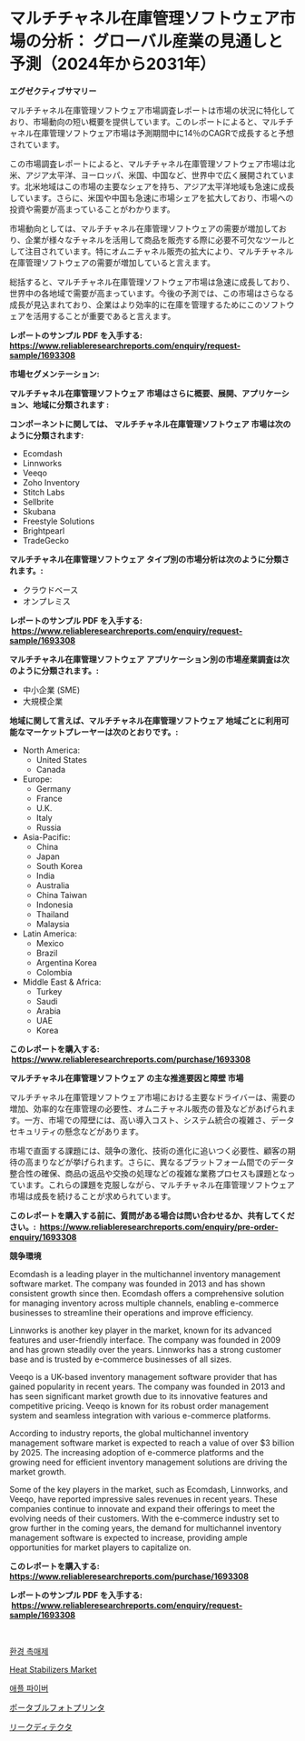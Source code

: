 <p><h1>マルチチャネル在庫管理ソフトウェア市場の分析： グローバル産業の見通しと予測（2024年から2031年）</h1></p><p><strong>エグゼクティブサマリー</strong></p>
<p><p>マルチチャネル在庫管理ソフトウェア市場調査レポートは市場の状況に特化しており、市場動向の短い概要を提供しています。このレポートによると、マルチチャネル在庫管理ソフトウェア市場は予測期間中に14％のCAGRで成長すると予想されています。</p><p>この市場調査レポートによると、マルチチャネル在庫管理ソフトウェア市場は北米、アジア太平洋、ヨーロッパ、米国、中国など、世界中で広く展開されています。北米地域はこの市場の主要なシェアを持ち、アジア太平洋地域も急速に成長しています。さらに、米国や中国も急速に市場シェアを拡大しており、市場への投資や需要が高まっていることがわかります。</p><p>市場動向としては、マルチチャネル在庫管理ソフトウェアの需要が増加しており、企業が様々なチャネルを活用して商品を販売する際に必要不可欠なツールとして注目されています。特にオムニチャネル販売の拡大により、マルチチャネル在庫管理ソフトウェアの需要が増加していると言えます。</p><p>総括すると、マルチチャネル在庫管理ソフトウェア市場は急速に成長しており、世界中の各地域で需要が高まっています。今後の予測では、この市場はさらなる成長が見込まれており、企業はより効率的に在庫を管理するためにこのソフトウェアを活用することが重要であると言えます。</p></p>
<p><strong>レポートのサンプル PDF を入手する: <a href="https://www.reliableresearchreports.com/enquiry/request-sample/1693308">https://www.reliableresearchreports.com/enquiry/request-sample/1693308</a></strong></p>
<p><strong>市場セグメンテーション:</strong></p>
<p><strong> マルチチャネル在庫管理ソフトウェア 市場はさらに概要、展開、アプリケーション、地域に分類されます :</strong></p>
<p><strong>コンポーネントに関しては、 マルチチャネル在庫管理ソフトウェア 市場は次のように分類されます: &nbsp;</strong></p>
<p><ul><li>Ecomdash</li><li>Linnworks</li><li>Veeqo</li><li>Zoho Inventory</li><li>Stitch Labs</li><li>Sellbrite</li><li>Skubana</li><li>Freestyle Solutions</li><li>Brightpearl</li><li>TradeGecko</li></ul></p>
<p><strong> マルチチャネル在庫管理ソフトウェア タイプ別の市場分析は次のように分類されます。:</strong></p>
<p><ul><li>クラウドベース</li><li>オンプレミス</li></ul></p>
<p><strong>レポートのサンプル PDF を入手する: &nbsp;<a href="https://www.reliableresearchreports.com/enquiry/request-sample/1693308">https://www.reliableresearchreports.com/enquiry/request-sample/1693308</a></strong></p>
<p><strong> マルチチャネル在庫管理ソフトウェア アプリケーション別の市場産業調査は次のように分類されます。:</strong></p>
<p><ul><li>中小企業 (SME)</li><li>大規模企業</li></ul></p>
<p><strong>地域に関して言えば、マルチチャネル在庫管理ソフトウェア 地域ごとに利用可能なマーケットプレーヤーは次のとおりです。:</strong></p>
<p><ul>
    <li>
        North America:
        <ul>
            <li>United States</li>
            <li>Canada</li>
        </ul>
    </li>
    <li>
        Europe:
        <ul>
            <li>Germany</li>
            <li>France</li>
            <li>U.K.</li>
            <li>Italy</li>
            <li>Russia</li>
        </ul>
    </li>
    <li>
        Asia-Pacific:
        <ul>
            <li>China</li>
            <li>Japan</li>
            <li>South Korea</li>
            <li>India</li>
            <li>Australia</li>
            <li>China Taiwan</li>
            <li>Indonesia</li>
            <li>Thailand</li>
            <li>Malaysia</li>
        </ul>
    </li>
    <li>
        Latin America:
        <ul>
            <li>Mexico</li>
            <li>Brazil</li>
            <li>Argentina Korea</li>
            <li>Colombia</li>
        </ul>
    </li>
    <li>
        Middle East & Africa:
        <ul>
            <li>Turkey</li>
            <li>Saudi</li>
            <li>Arabia</li>
            <li>UAE</li>
            <li>Korea</li>
        </ul>
    </li>
    </ul></p>
<p><strong>このレポートを購入する: &nbsp;<a href="https://www.reliableresearchreports.com/purchase/1693308">https://www.reliableresearchreports.com/purchase/1693308</a></strong></p>
<p><strong>マルチチャネル在庫管理ソフトウェア の主な推進要因と障壁 市場</strong></p>
<p><p>マルチチャネル在庫管理ソフトウェア市場における主要なドライバーは、需要の増加、効率的な在庫管理の必要性、オムニチャネル販売の普及などがあげられます。一方、市場での障壁には、高い導入コスト、システム統合の複雑さ、データセキュリティの懸念などがあります。</p><p>市場で直面する課題には、競争の激化、技術の進化に追いつく必要性、顧客の期待の高まりなどが挙げられます。さらに、異なるプラットフォーム間でのデータ整合性の確保、商品の返品や交換の処理などの複雑な業務プロセスも課題となっています。これらの課題を克服しながら、マルチチャネル在庫管理ソフトウェア市場は成長を続けることが求められています。</p></p>
<p><strong>このレポートを購入する前に、質問がある場合は問い合わせるか、共有してください。:&nbsp; <a href="https://www.reliableresearchreports.com/enquiry/pre-order-enquiry/1693308">https://www.reliableresearchreports.com/enquiry/pre-order-enquiry/1693308</a></strong></p>
<p><strong>競争環境</strong></p>
<p><p>Ecomdash is a leading player in the multichannel inventory management software market. The company was founded in 2013 and has shown consistent growth since then. Ecomdash offers a comprehensive solution for managing inventory across multiple channels, enabling e-commerce businesses to streamline their operations and improve efficiency.</p><p>Linnworks is another key player in the market, known for its advanced features and user-friendly interface. The company was founded in 2009 and has grown steadily over the years. Linnworks has a strong customer base and is trusted by e-commerce businesses of all sizes.</p><p>Veeqo is a UK-based inventory management software provider that has gained popularity in recent years. The company was founded in 2013 and has seen significant market growth due to its innovative features and competitive pricing. Veeqo is known for its robust order management system and seamless integration with various e-commerce platforms.</p><p>According to industry reports, the global multichannel inventory management software market is expected to reach a value of over $3 billion by 2025. The increasing adoption of e-commerce platforms and the growing need for efficient inventory management solutions are driving the market growth.</p><p>Some of the key players in the market, such as Ecomdash, Linnworks, and Veeqo, have reported impressive sales revenues in recent years. These companies continue to innovate and expand their offerings to meet the evolving needs of their customers. With the e-commerce industry set to grow further in the coming years, the demand for multichannel inventory management software is expected to increase, providing ample opportunities for market players to capitalize on.</p></p>
<p><strong>このレポートを購入する: &nbsp; <a href="https://www.reliableresearchreports.com/purchase/1693308">https://www.reliableresearchreports.com/purchase/1693308</a></strong></p>
<p><strong>レポートのサンプル PDF を入手する: &nbsp;<a href="https://www.reliableresearchreports.com/enquiry/request-sample/1693308">https://www.reliableresearchreports.com/enquiry/request-sample/1693308</a></strong><strong></strong></p>
<p>&nbsp;</p>
<p><p><a href="https://github.com/vs10l4sfg5c/Market-Research-Report-List-1/blob/main/6632149194037.md">환경 촉매제</a></p><p><a href="https://github.com/bmorecock/Market-Research-Report-List-2/blob/main/heat-stabilizers-market.md">Heat Stabilizers Market</a></p><p><a href="https://medium.com/@percyhagernes9778/%EC%82%AC%EA%B3%BC-%EC%84%AC%EC%9C%A0-%EC%8B%9C%EC%9E%A5-%EA%B7%9C%EB%AA%A8-%EB%B0%8F-%EC%8B%9C%EC%9E%A5-%EB%8F%99%ED%96%A5-%EC%99%84%EC%A0%84%ED%95%9C-%EC%82%B0%EC%97%85-%EA%B0%9C%EC%9A%94-2024%EB%85%84%EB%B6%80%ED%84%B0-2031%EB%85%84%EA%B9%8C%EC%A7%80-f4d4f4b00852">애플 파이버</a></p><p><a href="https://medium.com/@briaabshire64/%E3%83%9D%E3%83%BC%E3%82%BF%E3%83%96%E3%83%AB%E3%83%95%E3%82%A9%E3%83%88%E3%83%97%E3%83%AA%E3%83%B3%E3%82%BF%E3%83%BC%E5%B8%82%E5%A0%B4%E3%83%AC%E3%83%9D%E3%83%BC%E3%83%88%E3%81%AF-%E3%81%93%E3%81%AE%E5%B8%82%E5%A0%B4%E3%81%AE%E6%9C%80%E6%96%B0%E3%81%AE%E3%83%88%E3%83%AC%E3%83%B3%E3%83%89%E3%81%A8%E6%88%90%E9%95%B7%E6%A9%9F%E4%BC%9A%E3%82%92%E6%98%8E%E3%82%89%E3%81%8B%E3%81%AB%E3%81%97%E3%81%A6%E3%81%84%E3%81%BE%E3%81%99-872fd4f60ddd">ポータブルフォトプリンタ</a></p><p><a href="https://github.com/cnnriuez22368/Market-Research-Report-List-1/blob/main/8848702194313.md">リークディテクタ</a></p></p>